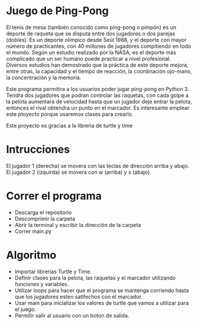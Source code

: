 # Juego de Ping-Pong
El tenis de mesa (también conocido como ping-pong o pimpón) es un deporte de raqueta que se disputa entre dos jugadores o dos parejas (dobles). Es un deporte olímpico desde Seúl 1988, y el deporte con mayor número de practicantes, con 40 millones de jugadores compitiendo en todo el mundo. Según un estudio realizado por la NASA, es el deporte más complicado que un ser humano puede practicar a nivel profesional. Diversos estudios han demostrado que la práctica de este deporte mejora, entre otras, la capacidad y el tiempo de reacción, la coordinación ojo-mano, la concentración y la memoria.

Este programa permitira a los usuarios poder jugar ping-pong en Python 3. Tendra dos jugadores que podran controlar las raquetas, con cada golpe a la pelota aumentara de velocidad hasta que un jugador deje entrar la pelota, entonces el rival obtendra un punto en el marcador. Es interesante emplear este ptoyecto porque usaremos clases para crearlo.

Este proyecto es gracias a la libreria de turtle y time


# Intrucciones

El jugador 1 (derecha) se movera con las teclas de dirección arriba y abajo.
El jugador 2 (izquirda) se movera con w (arriba) y s (abajo).


# Correr el programa

* Descarga el repositorio
* Descomprimir la carpeta
* Abrir la terminal y escribir la dirección de la carpeta
* Correr main.py

# Algoritmo

* Importar librerias Turtle y Time.
* Definir clases para la pelota, las raquetas y el marcador utilizando funciones y variables.
* Utilizar loops para hacer que el programa se mantenga corriendo hasta que los jugadores esten satifechos con el marcador.
* Usar main para inicializar los valores de turtle que vamos a utilizar para el juego.
* Permitir salir al usuario con un boton de salida.
